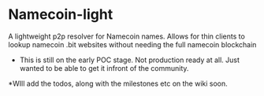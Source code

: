 # Namecoin-light
A lightweight p2p resolver for Namecoin names. Allows for thin clients to lookup namecoin .bit websites without needing the full namecoin blockchain


- This is still on the early POC stage. Not production ready at all. Just wanted to be able to get it infront of the community. 


*WIll add the todos, along with the milestones etc on the wiki soon. 
